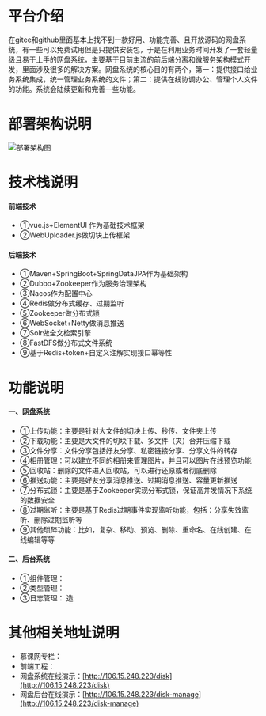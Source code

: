 # 平台介绍
在gitee和github里面基本上找不到一款好用、功能完善、且开放源码的网盘系统，有一些可以免费试用但是只提供安装包，于是在利用业务时间开发了一套轻量级且易于上手的网盘系统，主要基于目前主流的前后端分离和微服务架构模式开发，里面涉及很多的解决方案。网盘系统的核心目的有两个，第一：提供接口给业务系统集成，统一管理业务系统的文件；第二：提供在线协调办公、管理个人文件的功能。系统会陆续更新和完善一些功能。

# 部署架构说明
![部署架构图](https://images.gitee.com/uploads/images/2020/0406/130302_b4f9bd1f_798389.png "部署架构.png")

# 技术栈说明
#### 前端技术
* ①vue.js+ElementUI 作为基础技术框架
* ②WebUploader.js做切块上传框架

#### 后端技术
* ①Maven+SpringBoot+SpringDataJPA作为基础架构
* ②Dubbo+Zookeeper作为服务治理架构
* ③Nacos作为配置中心
* ④Redis做分布式缓存、过期监听
* ⑤Zookeeper做分布式锁
* ⑥WebSocket+Netty做消息推送
* ⑦Solr做全文检索引擎
* ⑧FastDFS做分布式文件系统
* ⑨基于Redis+token+自定义注解实现接口幂等性

# 功能说明
#### 一、网盘系统
* ①上传功能：主要是针对大文件的切块上传、秒传、文件夹上传
* ②下载功能：主要是大文件的切块下载、多文件（夹）合并压缩下载
* ③文件分享：文件分享包括好友分享、私密链接分享、分享文件的转存
* ④相册管理：可以建立不同的相册来管理图片，并且可以图片在线预览功能
* ⑤回收站：删除的文件进入回收站，可以进行还原或者彻底删除
* ⑥推送功能：主要是好友分享消息推送、过期消息推送、容量更新推送
* ⑦分布式锁：主要是基于Zookeeper实现分布式锁，保证高并发情况下系统的数据安全
* ⑧过期监听：主要是基于Redis过期事件实现监听功能，包括：分享失效监听、删除过期监听等
* ⑨其他琐碎功能：比如，复杂、移动、预览、删除、重命名、在线创建、在线编辑等等

#### 二、后台系统
* ①组件管理：
* ②类型管理：
* ③日志管理：
造

# 其他相关地址说明
* 慕课网专栏：
* 前端工程：
* 网盘系统在线演示：[http://106.15.248.223/disk](http://106.15.248.223/disk)
* 网盘后台在线演示：[http://106.15.248.223/disk-manage](http://106.15.248.223/disk-manage)


